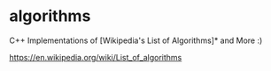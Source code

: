 # algorithms
C++ Implementations of [Wikipedia's List of Algorithms]* and More :)

https://en.wikipedia.org/wiki/List_of_algorithms
